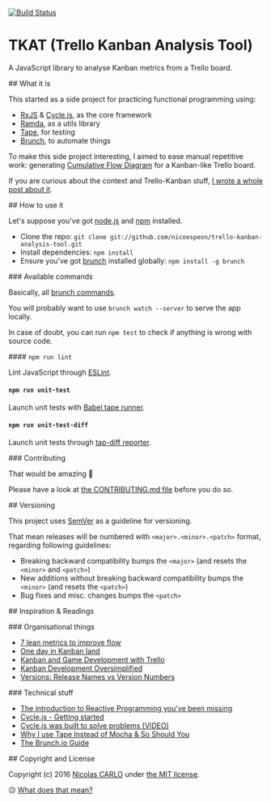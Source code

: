 [![Build Status](https://travis-ci.org/nicoespeon/trello-kanban-analysis-tool.svg?branch=develop)](https://travis-ci.org/nicoespeon/trello-kanban-analysis-tool)

# TKAT (Trello Kanban Analysis Tool)

A JavaScript library to analyse Kanban metrics from a Trello board.

## What it is

This started as a side project for practicing functional programming using:

- [RxJS](https://github.com/Reactive-Extensions/RxJS) & [Cycle.js](http://cycle.js.org/), as the core framework
- [Ramda](http://ramdajs.com/), as a utils library
- [Tape](https://github.com/substack/tape), for testing
- [Brunch](http://brunch.io/), to automate things

To make this side project interesting, I aimed to ease manual repetitive work: generating [Cumulative Flow Diagram](http://brodzinski.com/2013/07/cumulative-flow-diagram.html) for a Kanban-like Trello board.

If you are curious about the context and Trello-Kanban stuff, [I wrote a whole post about it](https://medium.com/@nicoespeon/kanban-and-game-development-with-trello-8819b33f83dc#.qmfuy8pev).

## How to use it

Let's suppose you've got [node.js](https://nodejs.org) and [npm](https://www.npmjs.com/) installed.

- Clone the repo: `git clone git://github.com/nicoespeon/trello-kanban-analysis-tool.git`
- Install dependencies: `npm install`
- Ensure you've got [brunch](http://brunch.io/) installed globally: `npm install -g brunch`

### Available commands

Basically, all [brunch commands](https://github.com/brunch/brunch/blob/master/docs/commands.md).

You will probably want to use `brunch watch --server` to serve the app locally.

In case of doubt, you can run `npm test` to check if anything is wrong with source code.

#### `npm run lint`

Lint JavaScript through [ESLint](http://eslint.org/).

#### `npm run unit-test`

Launch unit tests with [Babel tape runner](https://github.com/wavded/babel-tape-runner).

#### `npm run unit-test-diff`

Launch unit tests through [tap-diff reporter](https://www.npmjs.com/package/tap-diff).

### Contributing

That would be amazing :metal:

Please have a look at [the CONTRIBUTING.md file](https://github.com/nicoespeon/trello-kanban-analysis-tool/blob/develop/CONTRIBUTING.md) before you do so.

## Versioning

This project uses [SemVer](http://semver.org/) as a guideline for versioning.

That mean releases will be numbered with `<major>.<minor>.<patch>` format, regarding following guidelines:

- Breaking backward compatibility bumps the `<major>` (and resets the `<minor>` and `<patch>`)
- New additions without breaking backward compatibility bumps the `<minor>` (and resets the `<patch>`)
- Bug fixes and misc. changes bumps the `<patch>`

## Inspiration & Readings

### Organisational things

- [7 lean metrics to improve flow](http://leankit.com/learn/kanban/lean-flow-metrics/)
- [One day in Kanban land](http://blog.crisp.se/2009/06/26/henrikkniberg/1246053060000)
- [Kanban and Game Development with Trello](https://medium.com/@nicoespeon/kanban-and-game-development-with-trello-8819b33f83dc#.qmfuy8pev)
- [Kanban Development Oversimplified](http://jpattonassociates.com/kanban_oversimplified/)
- [Versions: Release Names vs Version Numbers](https://github.com/cloverfield-tools/cf-package/blob/master/template/docs/contributing/versions/index.md#versions-release-names-vs-version-numbers)

### Technical stuff

- [The introduction to Reactive Programming you've been missing](https://gist.github.com/staltz/868e7e9bc2a7b8c1f754)
- [Cycle.js - Getting started](http://cycle.js.org/getting-started.html)
- [Cycle.js was built to solve problems (VIDEO)](https://www.youtube.com/watch?v=Rj8ZTRVka4E)
- [Why I use Tape Instead of Mocha & So Should You](https://medium.com/javascript-scene/why-i-use-tape-instead-of-mocha-so-should-you-6aa105d8eaf4#.o6d9u4azh)
- [The Brunch.io Guide](https://github.com/brunch/brunch-guide#readme)

## Copyright and License

Copyright (c) 2016 [Nicolas CARLO](https://twitter.com/nicoespeon) under [the MIT license](https://github.com/nicoespeon/trello-kanban-analysis-tool/blob/develop/LICENSE.md).

:confused: [What does that mean?](http://choosealicense.com/licenses/mit/)
